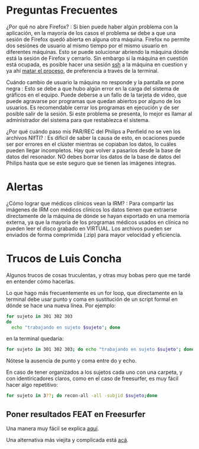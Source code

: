 # Preguntas Frecuentes

¿Por qué no abre Firefox?
:     Si bien puede haber  algún problema con la aplicación, en la mayoría de los casos el problema se debe a que una sesión de Firefox quedó abierta en alguna otra máquina. Firefox no permite dos sesiónes de usuario al mismo tiempo por el mismo usuario en diferentes máquinas. Esto se puede solucionar abriendo la máquina dónde está la sesión de Firefox y cerrarlo. Sin embargo si la máquina en cuestión está ocupada, es posible hacer una sesión [ssh](./SSh) a la máquina en cuestion y ya ahí [matar el proceso](./Bash:-Kill), de preferencia a través de la terminal.

Cuándo cambio de usuario la máquina no responde y la pantalla se pone negra
:     Esto se debe a que hubo algún error en la carga del sistema de gráficos en el equipo. Puede deberse a un fallo de la tarjeta de video, que puede agravarse por programas que quedan abiertos por alguno de los usuarios. Es recomendable cerrar los programas en ejecución y de ser posible salir de la sesión. Si este problema se presenta, lo mejor es llamar al administrador del sistema para que restablezca el sistema.


¿Por qué cuándo paso mis PAR/REC del Philips a Penfield no se ven los archivos NIfTI?
:     Es dificil de saber la causa de esto, en ocaciones puede ser por errores en el clúster mientras se copiaban los datos, lo cuáles pueden llegar incompletos. Hay que volver a pasarlos desde la base de datos del resonador.
NO debes borrar los datos de la base de datos del Philips hasta que se este seguro que se tienen las imágenes íntegras.

# Alertas

¿Cómo lograr que médicos clínicos vean la IRM?
:     Para compartir las imágenes de IRM con médicos clínicos los datos tienen que extraerse directamente de la máquina de dónde se hayan exportado en una memoria externa, ya que la mayoría de los programas médicos usados en clínica no pueden leer el disco grabado en VIRTUAL. Los archivos pueden ser enviados de forma comprimida (.zip) para mayor velocidad y eficiencia.


# Trucos de Luis Concha ##
Algunos trucos de cosas truculentas, y otras muy bobas pero que me tardé en entender cómo hacerlas.

Lo que hago más frecuentemente es un for loop, que directamente en la terminal debe usar punto y coma en sustitución de un script formal en dónde se hace una nueva línea. Por ejemplo:

``` bash
for sujeto in 301 302 303
do
  echo "trabajando en sujeto $sujeto"; done
```
en la terminal quedaría:

```bash
for sujeto in 301 302 303; do echo "trabajando en sujeto $sujeto"; done
```
Nótese la ausencia de punto y coma entre do y echo.

En caso de tener organizados a los sujetos cada uno con una carpeta, y con identiricadores claros, como en el caso de freesurfer, es muy fácil hacer algo repetitivo:

```bash
for sujeto in 3??; do recon-all -all -subjid $sujeto;done
```

## Poner resultados FEAT en Freesurfer ##
Una manera muy fácil se explica [aquí](./FSL:-project-to-fsaverage).

Una alternativa más viejita y complicada está [acá](./FEAT2FS).

